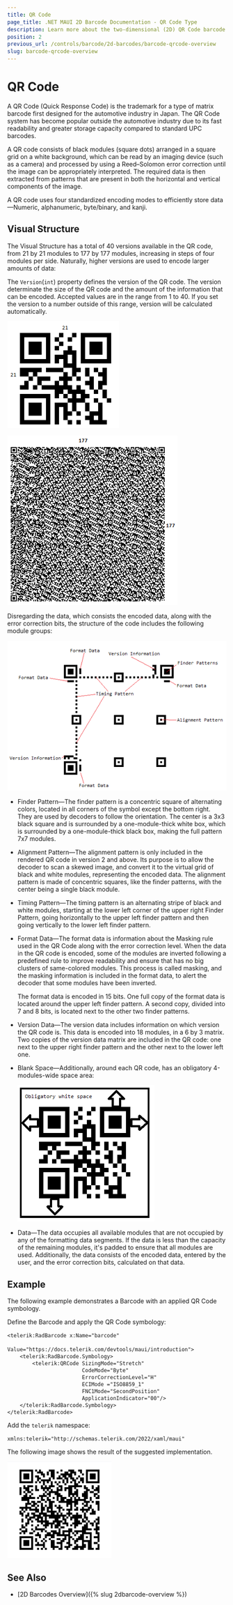 ```yaml
---
title: QR Code
page_title: .NET MAUI 2D Barcode Documentation - QR Code Type
description: Learn more about the two-dimensional (2D) QR Code barcode type supported by the Telerik UI for MAUI Barcode.
position: 2
previous_url: /controls/barcode/2d-barcodes/barcode-qrcode-overview
slug: barcode-qrcode-overview
---
```


# QR Code

A QR Code (Quick Response Code) is the trademark for a type of matrix barcode first designed for the automotive industry in Japan. The QR Code system has become popular outside the automotive industry due to its fast readability and greater storage capacity compared to standard UPC barcodes.

A QR code consists of black modules (square dots) arranged in a square grid on a white background, which can be read by an imaging device (such as a camera) and processed by using a Reed–Solomon error correction until the image can be appropriately interpreted. The required data is then extracted from patterns that are present in both the horizontal and vertical components of the image.

A QR code uses four standardized encoding modes to efficiently store data&mdash;Numeric, alphanumeric, byte/binary, and kanji.

## Visual Structure

The Visual Structure has a total of 40 versions available in the QR code, from 21 by 21 modules to 177 by 177 modules, increasing in steps of four modules per side. Naturally, higher versions are used to encode larger amounts of data:

The `Version`(`int`) property defines the version of the QR code. The version determinate the size of the QR code and the amount of the information that can be encoded. Accepted values are in the range from 1 to 40. If you set the version to a number outside of this range, version will be calculated automatically.

![barcode qrcode](images/barcode-2d-barcodes-qrcode-overview001.png)

![barcode qrcode](images/barcode-2d-barcodes-qrcode-overview002.png)

Disregarding the data, which consists the encoded data, along with the error correction bits, the structure of the code includes the following module groups:

![qrcode module groups](images/barcode-2d-barcodes-qrcode-overview003.png)

* Finder Pattern&mdash;The finder pattern is a concentric square of alternating colors, located in all corners of the symbol except the bottom right. They are used by decoders to follow the orientation. The center is a 3x3 black square and is surrounded by a one-module-thick white box, which is surrounded by a one-module-thick black box, making the full pattern 7x7 modules.
* Alignment Pattern&mdash;The alignment pattern is only included in the rendered QR code in version 2 and above. Its purpose is to allow the decoder to scan a skewed image, and convert it to the virtual grid of black and white modules, representing the encoded data. The alignment pattern is made of concentric squares, like the finder patterns, with the center being a single black module.
* Timing Pattern&mdash;The timing pattern is an alternating stripe of black and white modules, starting at the lower left corner of the upper right Finder Pattern, going horizontally to the upper left finder pattern and then going vertically to the lower left finder pattern.
* Format Data&mdash;The format data is information about the Masking rule used in the QR Code along with the error correction level. When the data in the QR code is encoded, some of the modules are inverted following a predefined rule to improve readability and ensure that has no big clusters of same-colored modules. This process is called masking, and the masking information is included in the format data, to alert the decoder that some modules have been inverted.

  The format data is encoded in 15 bits. One full copy of the format data is located around the upper left finder pattern. A second copy, divided into 7 and 8 bits, is located next to the other two finder patterns.

* Version Data&mdash;The version data includes information on which version the QR code is. This data is encoded into 18 modules, in a 6 by 3 matrix. Two copies of the version data matrix are included in the QR code: one next to the upper right finder pattern and the other next to the lower left one.
* Blank Space&mdash;Additionally, around each QR code, has an obligatory 4-modules-wide space area:

  ![qrcode blank space](images/barcode-2d-barcodes-qrcode-overview004.png)

* Data&mdash;The data occupies all available modules that are not occupied by any of the formatting data segments. If the data is less than the capacity of the remaining modules, it's padded to ensure that all modules are used. Additionally, the data consists of the encoded data, entered by the user, and the error correction bits, calculated on that data.

## Example

The following example demonstrates a Barcode with an applied QR Code symbology.

Define the Barcode and apply the QR Code symbology:

```XAML
<telerik:RadBarcode x:Name="barcode"
                    Value="https://docs.telerik.com/devtools/maui/introduction">
    <telerik:RadBarcode.Symbology>
        <telerik:QRCode SizingMode="Stretch"
					    CodeMode="Byte"
					    ErrorCorrectionLevel="H"                                    
					    ECIMode ="ISO8859_1"
					    FNC1Mode="SecondPosition"  
					    ApplicationIndicator="00"/>
    </telerik:RadBarcode.Symbology>
</telerik:RadBarcode>
```

Add the `telerik` namespace:

```XAML
xmlns:telerik="http://schemas.telerik.com/2022/xaml/maui"
```


The following image shows the result of the suggested implementation.

![QRCode](images/barcode-2d-barcodes-qrcode-example.png)

## See Also

- [2D Barcodes Overview]({% slug 2dbarcode-overview %})
